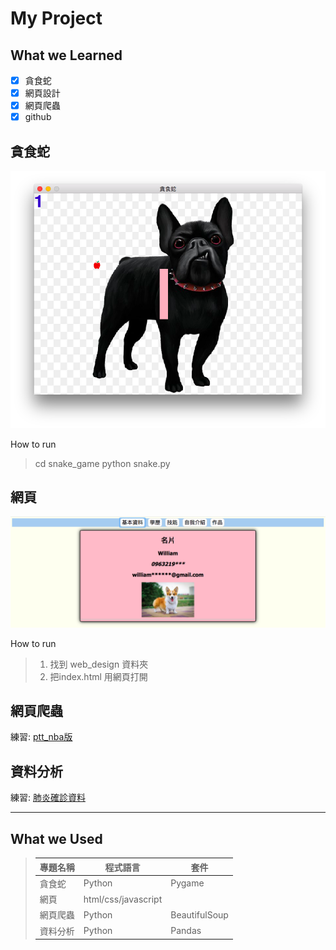 # My Project

## What we Learned
- [x] 貪食蛇
- [x] 網頁設計
- [x] 網頁爬蟲
- [x] github

## 貪食蛇
![snake](pic/snake.png)

How to run  
> cd snake_game
> python snake.py  

## 網頁
![web](pic/webpage.png)

How to run  
> 1. 找到 web_design 資料夾
> 2. 把index.html 用網頁打開

## 網頁爬蟲
練習: [ptt_nba版](web_spider/nba.csv)

## 資料分析  
練習: [肺炎確診資料](panda/covid.csv)

---

## What we Used
>|專題名稱|程式語言|套件|
>|---|---|---|
>|貪食蛇|Python|Pygame|
>|網頁|html/css/javascript||
>|網頁爬蟲|Python|BeautifulSoup|
>|資料分析|Python|Pandas|
